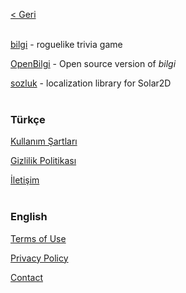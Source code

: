 [< Geri](../../..)
<br><br>

[bilgi](../../../bilgiWeb) - roguelike trivia game

[OpenBilgi](https://github.com/sekodev/OpenBilgi) - Open source version of _bilgi_

[sozluk](https://github.com/sekodev/sozluk) - localization library for Solar2D
<br><br>

### Türkçe

[Kullanım Şartları](terms/termsUse-tr.md)

[Gizlilik Politikası](privacy/privacyPolicy-tr.md)

[İletişim](mailto:info.sleepybug@gmail.com)
<br><br>

### English

[Terms of Use](terms/termsUse-en.md)

[Privacy Policy](privacy/privacyPolicy-en.md)

[Contact](mailto:info.sleepybug@gmail.com)
